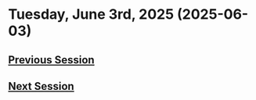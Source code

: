# Tuesday, June 3rd, 2025 (2025-06-03)

## [Previous Session](./2025-06-03.md)

## [Next Session](./2025-xx-xx)
